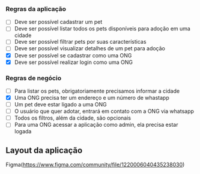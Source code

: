 ### Regras da aplicação
- [ ] Deve ser possível cadastrar um pet
- [ ] Deve ser possível listar todos os pets disponíveis para adoção em uma cidade
- [ ] Deve ser possível filtrar pets por suas características
- [ ] Deve ser possível visualizar detalhes de um pet para adoção
- [x] Deve ser possível se cadastrar como uma ONG
- [x] Deve ser possível realizar login como uma ONG

### Regras de negócio
- [ ] Para listar os pets, obrigatoriamente precisamos informar a cidade
- [x] Uma ONG precisa ter um endereço e um número de whastapp
- [ ] Um pet deve estar ligado a uma ONG
- [ ] O usuário que quer adotar, entrará em contato com a ONG via whatsapp
- [ ] Todos os filtros, além da cidade, são opcionais
- [ ] Para uma ONG acessar a aplicação como admin, ela precisa estar logada

## Layout da aplicação
Figma(https://www.figma.com/community/file/1220006040435238030)